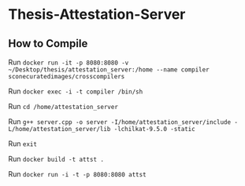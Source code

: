 # Thesis-Attestation-Server

## How to Compile

Run `docker run -it -p 8080:8080 -v ~/Desktop/thesis/attestation_server:/home --name compiler sconecuratedimages/crosscompilers`

Run `docker exec -i -t compiler /bin/sh`

Run `cd /home/attestation_server`

Run `g++ server.cpp -o server -I/home/attestation_server/include -L/home/attestation_server/lib -lchilkat-9.5.0 -static`

Run `exit`

Run `docker build -t attst .`

Run `docker run -i -t -p 8080:8080 attst`

